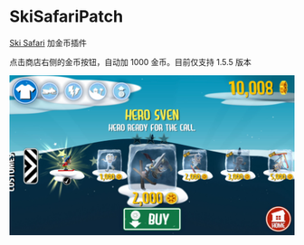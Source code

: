 # SkiSafariPatch

[Ski Safari](https://apps.apple.com/cn/app/ski-safari/id503092422) 加金币插件

点击商店右侧的金币按钮，自动加 1000 金币。目前仅支持 1.5.5 版本

![Ski Safari](Screenshot.jpg)
